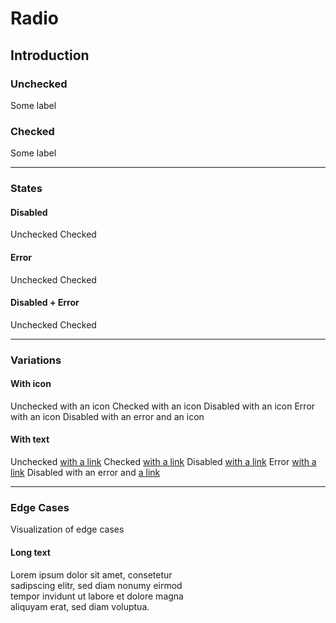 # Radio

## Introduction

### Unchecked

<Playground>
  <p-radio name="some-name" value="some-value">Some label</p-radio>
</Playground>

### Checked

<Playground>
  <p-radio name="some-name" value="some-value" checked="true">Some label</p-radio>
</Playground>

---

### States

#### Disabled

<Playground :childElementLayout="{spacing: 'inline'}">
  <p-radio name="some-name" value="some-value" disabled="true">Unchecked</p-radio>
  <p-radio name="some-name" value="some-value" disabled="true" checked="true">Checked</p-radio>
</Playground>

#### Error

<Playground :childElementLayout="{spacing: 'inline'}">
  <p-radio name="some-name" value="some-value" error="true">Unchecked</p-radio>
  <p-radio name="some-name" value="some-value" error="true" checked="true">Checked</p-radio>
</Playground>

#### Disabled + Error

<Playground :childElementLayout="{spacing: 'inline'}">
  <p-radio name="some-name" value="some-value" disabled="true" error="true">Unchecked</p-radio>
  <p-radio name="some-name" value="some-value" disabled="true" error="true" checked="true">Checked</p-radio>
</Playground>

---

### Variations

#### With icon

<Playground :childElementLayout="{spacing: 'inline'}">
  <p-radio name="some-name" value="some-value">
    Unchecked <p-icon source="porsche-driving-experience"></p-icon> with an icon
  </p-radio>
  <p-radio name="some-name" value="some-value" checked="true">
    Checked <p-icon source="porsche-driving-experience"></p-icon> with an icon
  </p-radio>
  <p-radio name="some-name" value="some-value" disabled="true">
    Disabled <p-icon source="porsche-driving-experience"></p-icon> with an icon
  </p-radio>
  <p-radio name="some-name" value="some-value" error="true">
    Error <p-icon source="porsche-driving-experience"></p-icon> with an icon
  </p-radio>
  <p-radio name="some-name" value="some-value" disabled="true" error="true">
    Disabled with an error and <p-icon source="porsche-driving-experience"></p-icon> an icon
  </p-radio>
</Playground>

#### With text

<Playground :childElementLayout="{spacing: 'inline'}">
  <p-radio name="some-name" value="some-value">
    Unchecked <a href="#" target="_blank">with a link</a>
  </p-radio>
  <p-radio name="some-name" value="some-value" checked="true">
    Checked <a href="#" target="_blank">with a link</a>
  </p-radio>
  <p-radio name="some-name" value="some-value" disabled="true">
    Disabled <a href="#" target="_blank">with a link</a>
  </p-radio>
  <p-radio name="some-name" value="some-value" error="true">
    Error <a href="#" target="_blank">with a link</a>
  </p-radio>
  <p-radio name="some-name" value="some-value" disabled="true" error="true">
    Disabled with an error and <a href="#" target="_blank">a link</a>
  </p-radio>
</Playground>

---

### Edge Cases

Visualization of edge cases

#### Long text

<Playground>
  <div style="max-width: 320px;">
    <p-radio name="some-name" value="some-value">Lorem ipsum dolor sit amet, consetetur sadipscing elitr, sed diam nonumy eirmod tempor invidunt ut labore et dolore magna aliquyam erat, sed diam voluptua.</p-radio>
  </div>
</Playground>
